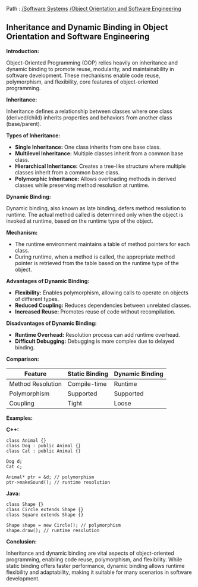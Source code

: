 Path : [/Software Systems](<..\..\index.md>) [/Object Orientation and Software Engineering](<..\index.md>)
## Inheritance and Dynamic Binding in Object Orientation and Software Engineering

**Introduction:**

Object-Oriented Programming (OOP) relies heavily on inheritance and dynamic binding to promote reuse, modularity, and maintainability in software development. These mechanisms enable code reuse, polymorphism, and flexibility, core features of object-oriented programming.


**Inheritance:**

Inheritance defines a relationship between classes where one class (derived/child) inherits properties and behaviors from another class (base/parent). 


**Types of Inheritance:**

- **Single Inheritance:** One class inherits from one base class.
- **Multilevel Inheritance:** Multiple classes inherit from a common base class.
- **Hierarchical Inheritance:** Creates a tree-like structure where multiple classes inherit from a common base class.
- **Polymorphic Inheritance:** Allows overloading methods in derived classes while preserving method resolution at runtime.


**Dynamic Binding:**

Dynamic binding, also known as late binding, defers method resolution to runtime. The actual method called is determined only when the object is invoked at runtime, based on the runtime type of the object.


**Mechanism:**

- The runtime environment maintains a table of method pointers for each class.
- During runtime, when a method is called, the appropriate method pointer is retrieved from the table based on the runtime type of the object.


**Advantages of Dynamic Binding:**

- **Flexibility:** Enables polymorphism, allowing calls to operate on objects of different types.
- **Reduced Coupling:** Reduces dependencies between unrelated classes.
- **Increased Reuse:** Promotes reuse of code without recompilation.


**Disadvantages of Dynamic Binding:**

- **Runtime Overhead:** Resolution process can add runtime overhead.
- **Difficult Debugging:** Debugging is more complex due to delayed binding.


**Comparison:**

| Feature | Static Binding | Dynamic Binding |
|---|---|---|
| Method Resolution | Compile-time | Runtime |
| Polymorphism | Supported | Supported |
| Coupling | Tight | Loose |


**Examples:**

**C++:**
```
class Animal {}
class Dog : public Animal {}
class Cat : public Animal {}

Dog d;
Cat c;

Animal* ptr = &d; // polymorphism
ptr->makeSound(); // runtime resolution
```

**Java:**
```
class Shape {}
class Circle extends Shape {}
class Square extends Shape {}

Shape shape = new Circle(); // polymorphism
shape.draw(); // runtime resolution
```


**Conclusion:**

Inheritance and dynamic binding are vital aspects of object-oriented programming, enabling code reuse, polymorphism, and flexibility. While static binding offers faster performance, dynamic binding allows runtime flexibility and adaptability, making it suitable for many scenarios in software development.
